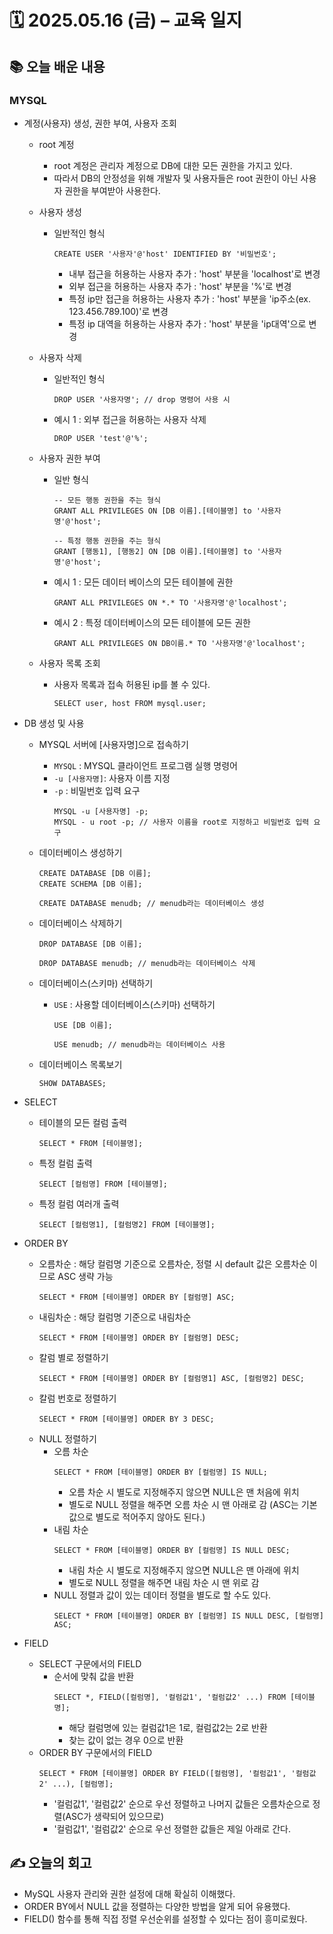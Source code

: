# 🗓️ 2025.05.16 (금) – 교육 일지

## 📚 오늘 배운 내용

### MYSQL

- 계정(사용자) 생성, 권한 부여, 사용자 조회

  - root 계정

    - root 계정은 관리자 계정으로 DB에 대한 모든 권한을 가지고 있다.
    - 따라서 DB의 안정성을 위해 개발자 및 사용자들은 root 권한이 아닌 사용자 권한을 부여받아 사용한다.

  - 사용자 생성
    - 일반적인 형식
      ```
      CREATE USER '사용자'@'host' IDENTIFIED BY '비밀번호';
      ```
      - 내부 접근을 허용하는 사용자 추가 : 'host' 부분을 'localhost'로 변경
      - 외부 접근을 허용하는 사용자 추가 : 'host' 부분을 '%'로 변경
      - 특정 ip만 접근을 허용하는 사용자 추가 : 'host' 부분을 'ip주소(ex. 123.456.789.100)'로 변경
      - 특정 ip 대역을 허용하는 사용자 추가 : 'host' 부분을 'ip대역'으로 변경
  - 사용자 삭제
    - 일반적인 형식
      ```
      DROP USER '사용자명'; // drop 명령어 사용 시
      ```
    - 예시 1 : 외부 접근을 허용하는 사용자 삭제
      ```
      DROP USER 'test'@'%';
      ```
  - 사용자 권한 부여

    - 일반 형식

      ```
      -- 모든 행동 권한을 주는 형식
      GRANT ALL PRIVILEGES ON [DB 이름].[테이블명] to '사용자명'@'host';

      -- 특정 행동 권한을 주는 형식
      GRANT [행동1], [행동2] ON [DB 이름].[테이블명] to '사용자명'@'host';
      ```

    - 예시 1 : 모든 데이터 베이스의 모든 테이블에 권한
      ```
      GRANT ALL PRIVILEGES ON *.* TO '사용자명'@'localhost';
      ```
    - 예시 2 : 특정 데이터베이스의 모든 테이블에 모든 권한
      ```
      GRANT ALL PRIVILEGES ON DB이름.* TO '사용자명'@'localhost';
      ```

  - 사용자 목록 조회
    - 사용자 목록과 접속 허용된 ip를 볼 수 있다.
      ```
      SELECT user, host FROM mysql.user;
      ```

- DB 생성 및 사용

  - MYSQL 서버에 [사용자명]으로 접속하기
    - `MYSQL` : MYSQL 클라이언트 프로그램 실행 명령어
    - `-u [사용자명]`: 사용자 이름 지정
    - `-p` : 비밀번호 입력 요구
      ```
      MYSQL -u [사용자명] -p;
      MYSQL - u root -p; // 사용자 이름을 root로 지정하고 비밀번호 입력 요구
      ```
  - 데이터베이스 생성하기

    ```
    CREATE DATABASE [DB 이름];
    CREATE SCHEMA [DB 이름];

    CREATE DATABASE menudb; // menudb라는 데이터베이스 생성
    ```

  - 데이터베이스 삭제하기

    ```
    DROP DATABASE [DB 이름];

    DROP DATABASE menudb; // menudb라는 데이터베이스 삭제
    ```

  - 데이터베이스(스키마) 선택하기

    - `USE` : 사용할 데이터베이스(스키마) 선택하기

      ```
      USE [DB 이름];

      USE menudb; // menudb라는 데이터베이스 사용
      ```

  - 데이터베이스 목록보기
    ```
    SHOW DATABASES;
    ```

- SELECT
  - 테이블의 모든 컬럼 출력
    ```
    SELECT * FROM [테이블명];
    ```
  - 특정 컬럼 출력
    ```
    SELECT [컬럼명] FROM [테이블명];
    ```
  - 특정 컬럼 여러개 출력
    ```
    SELECT [컬럼명1], [컬럼명2] FROM [테이블명];
    ```
- ORDER BY
  - 오름차순 : 해당 컬럼명 기준으로 오름차순, 정렬 시 default 값은 오름차순 이므로 ASC 생략 가능
    ```
    SELECT * FROM [테이블명] ORDER BY [컬럼명] ASC;
    ```
  - 내림차순 : 해당 컬럼명 기준으로 내림차순
    ```
    SELECT * FROM [테이블명] ORDER BY [컬럼명] DESC;
    ```
  - 칼럼 별로 정렬하기
    ```
    SELECT * FROM [테이블명] ORDER BY [컬럼명1] ASC, [컬럼명2] DESC;
    ```
  - 칼럼 번호로 정렬하기
    ```
    SELECT * FROM [테이블명] ORDER BY 3 DESC;
    ```
  - NULL 정렬하기
    - 오름 차순
      ```
      SELECT * FROM [테이블명] ORDER BY [컬럼명] IS NULL;
      ```
      - 오름 차순 시 별도로 지정해주지 않으면 NULL은 맨 처음에 위치
      - 별도로 NULL 정렬을 해주면 오름 차순 시 맨 아래로 감 (ASC는 기본값으로 별도로 적어주지 않아도 된다.)
    - 내림 차순
      ```
      SELECT * FROM [테이블명] ORDER BY [컬럼명] IS NULL DESC;
      ```
      - 내림 차순 시 별도로 지정해주지 않으면 NULL은 맨 아래에 위치
      - 별도로 NULL 정렬을 해주면 내림 차순 시 맨 위로 감
    - NULL 정렬과 값이 있는 데이터 정렬을 별도로 할 수도 있다.
      ```
      SELECT * FROM [테이블명] ORDER BY [컬럼명] IS NULL DESC, [컬럼명] ASC;
      ```
- FIELD
  - SELECT 구문에서의 FIELD
    - 순서에 맞춰 값을 반환
      ```
      SELECT *, FIELD([컬럼명], '컬럼값1', '컬럼값2' ...) FROM [테이블명];
      ```
      - 해당 컬럼명에 있는 컬럼값1은 1로, 컬럼값2는 2로 반환
      - 찾는 값이 없는 경우 0으로 반환
  - ORDER BY 구문에서의 FIELD
    ```
    SELECT * FROM [테이블명] ORDER BY FIELD([컬럼명], '컬럼값1', '컬럼값2' ...), [컬럼명];
    ```
    - '컬럼값1', '컬럼값2' 순으로 우선 정렬하고 나머지 값들은 오름차순으로 정렬(ASC가 생략되어 있으므로)
    - '컬럼값1', '컬럼값2' 순으로 우선 정렬한 값들은 제일 아래로 간다.

## ✍️ 오늘의 회고

- MySQL 사용자 관리와 권한 설정에 대해 확실히 이해했다.
- ORDER BY에서 NULL 값을 정렬하는 다양한 방법을 알게 되어 유용했다.
- FIELD() 함수를 통해 직접 정렬 우선순위를 설정할 수 있다는 점이 흥미로웠다.
